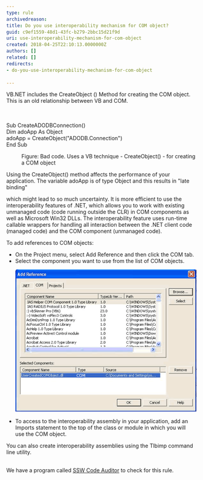 ```yaml
---
type: rule
archivedreason: 
title: Do you use interoperability mechanism for COM object?
guid: c9ef1559-48d1-43fc-b279-2bbc15d21f9d
uri: use-interoperability-mechanism-for-com-object
created: 2018-04-25T22:10:13.0000000Z
authors: []
related: []
redirects:
- do-you-use-interoperability-mechanism-for-com-object

---
```



VB.NET includes the CreateObject () Method for creating the COM object. This is an old relationship between VB and COM.<br>
<br><excerpt class='endintro'></excerpt><br>
<p class="ssw15-rteElement-CodeArea">Sub CreateADODBConnection()<br>Dim adoApp As Object<br>adoApp = CreateObject("ADODB.Connection")<br>End Sub </p><dd class="ssw15-rteElement-FigureBad">Figure: Bad code. Uses a VB technique - CreateObject() - for creating a COM object</dd><p>Using the CreateObject() method affects the performance of your application. The variable adoApp is of type Object and this results in "late binding" </p><p>which might lead to so much uncertainty. It is more efficient to use the interoperability features of .NET, which allows you to work with existing<br>unmanaged code (code running outside the CLR) in COM components as well as Microsoft Win32 DLLs. The interoperability feature uses run-time<br>callable wrappers for handling all interaction between the .NET client code (managed code) and the COM component (unmanaged code).<br></p><p>To add references to COM objects:<br></p><ul><li>On the Project menu, select Add Reference and then click the COM tab.</li><li>Select the component you want to use from the list of COM objects.<dl class="image"><dt><img src="UserCOM.gif" alt="UserCOM.gif" /><br></dt></dl></li><li>​To access to the interoperability assembly in your application, add an Imports statement to the top of the class or module in which you will<br>use the COM object.<br></li></ul><div>You can also create interoperability assemblies using the Tlbimp command line utility.<br><br></div><div><p class="ssw15-rteElement-YellowBorderBox">We have a program called <a href="https://www.ssw.com.au/ssw/CodeAuditor/Rules.aspx#Interoper">SSW Code Auditor</a> to check for this rule.</p></div>


